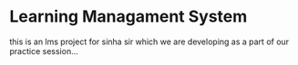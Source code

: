 # Learning Managament System
this is an lms project for sinha sir which we are developing as a part of our practice session...
